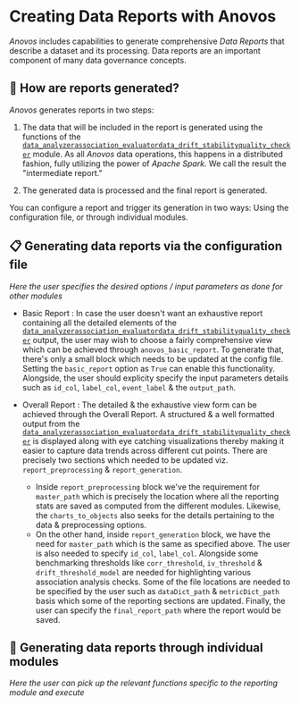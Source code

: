 # Creating Data Reports with Anovos

_Anovos_ includes capabilities to generate comprehensive _Data Reports_ that describe a dataset
and its processing. Data reports are an important component of many data governance concepts.

## 📑 How are reports generated?

_Anovos_ generates reports in two steps:

1. The data that will be included in the report is generated using the functions of the 
   [`data_analyzer`](../../docs/anovos-modules-overview/data-analyzer/index.md)[`association_evaluator`](../../docs/anovos-modules-overview/association-evaluator/index.md)[`data_drift_stability`](../../docs/anovos-modules-overview/data_drift_and_stability_index/index.md)[`quality_checker`](../../docs/anovos-modules-overview/quality-checker/index.md) module.
   As all _Anovos_ data operations, this happens in a distributed fashion,
   fully utilizing the power of _Apache Spark_.
   We call the result the "intermediate report."

2. The generated data is processed and the final report is generated.

You can configure a report and trigger its generation in two ways:
Using the configuration file, or through individual modules.

## 📋 Generating data reports via the configuration file

*Here the user specifies the desired options / input parameters as done for other modules*

- Basic Report : In case the user doesn't want an exhaustive report containing all the detailed elements of the [`data_analyzer`](../../docs/anovos-modules-overview/data-analyzer/index.md)[`association_evaluator`](../../docs/anovos-modules-overview/association-evaluator/index.md)[`data_drift_stability`](../../docs/anovos-modules-overview/data_drift_and_stability_index/index.md)[`quality_checker`](../../docs/anovos-modules-overview/quality-checker/index.md) output, the user may wish to choose a fairly comprehensive view which can be achieved through `anovos_basic_report`. To generate that, there's only a small block which needs to be updated at the config file. Setting the `basic_report` option as `True` can enable this functionality. Alongside, the user should explicity specify the input parameters details such as `id_col`, `label_col`, `event_label` & the `output_path`.

- Overall Report : The detailed & the exhaustive view form can be achieved through the Overall Report. A structured & a well formatted output from the [`data_analyzer`](../../docs/anovos-modules-overview/data-analyzer/index.md)[`association_evaluator`](../../docs/anovos-modules-overview/association-evaluator/index.md)[`data_drift_stability`](../../docs/anovos-modules-overview/data_drift_and_stability_index/index.md)[`quality_checker`](../../docs/anovos-modules-overview/quality-checker/index.md) is displayed along with eye catching visualizations thereby making it easier to capture data trends across different cut points. There are precisely two sections which needed to be updated viz. `report_preprocessing` & `report_generation`.
   - Inside `report_preprocessing` block we've the requirement for `master_path` which is precisely the location where all the reporting stats are saved as computed from the different modules. Likewise, the `charts_to_objects` also seeks for the details pertaining to the data & preprocessing options. 
   - On the other hand, inside `report_generation` block, we have the need for `master_path` which is the same as specified above. The user is also needed to specify `id_col`, `label_col`. Alongside some benchmarking thresholds like `corr_threshold`, `iv_threshold` & `drift_threshold_model` are needed for highlighting various association analysis checks. Some of the file locations are needed to be specified by the user such as `dataDict_path` & `metricDict_path` basis which some of the reporting sections are updated. Finally, the user can specify the `final_report_path` where the report would be saved.

## 🦄 Generating data reports through individual modules

*Here the user can pick up the relevant functions specific to the reporting module and execute*
